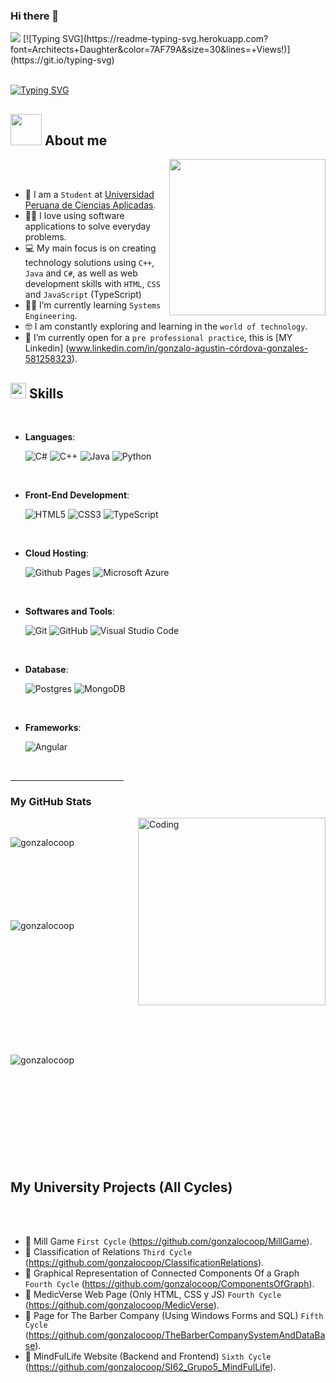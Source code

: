 ### Hi there 👋

<img src="https://profile-counter.glitch.me/gonzalocoop/count.svg">       
 [![Typing SVG](https://readme-typing-svg.herokuapp.com?font=Architects+Daughter&color=7AF79A&size=30&lines=+Views!)](https://git.io/typing-svg) 
 <br><br>


[![Typing SVG](https://readme-typing-svg.herokuapp.com?font=Architects+Daughter&color=7AF79A&size=30&lines=Hey!+It's+Gonzalo!;I'm+a+Systems+Engineering;Student.+I'm+also+a;Passionate+Programmer)](https://git.io/typing-svg) 


## <picture><img src = "https://github.com/7oSkaaa/7oSkaaa/blob/main/Images/about_me.gif?raw=true" width = 50px></picture> About me

<picture> <img align="right" src="https://github.com/7oSkaaa/7oSkaaa/blob/main/Images/Right_Side.gif?raw=true" width = 250px></picture>

<br><br>

- :school: I am a `Student` at [Universidad Peruana de Ciencias Aplicadas](https://www.upc.edu.pe).
- :technologist: I love using software applications to solve everyday problems.
- :computer: My main focus is on creating technology solutions using `C++`, `Java` and `C#`, as well as web development skills with `HTML`, `CSS` and `JavaScript` (TypeScript)
- :student: I’m currently learning `Systems Engineering`.
- :nerd_face: I am constantly exploring and learning in the `world of technology`.
- :thinking: I’m currently open for a `pre professional practice`, this is [MY Linkedin] (www.linkedin.com/in/gonzalo-agustin-córdova-gonzales-581258323).



## <img src="https://media2.giphy.com/media/QssGEmpkyEOhBCb7e1/giphy.gif?cid=ecf05e47a0n3gi1bfqntqmob8g9aid1oyj2wr3ds3mg700bl&rid=giphy.gif" width ="25"><b> Skills</b>
<br>

<p align="center">

- **Languages**:
    
    ![C#](https://custom-icon-badges.demolab.com/badge/C%23-%23239120.svg?logo=cshrp&logoColor=white)
    ![C++](https://img.shields.io/badge/C++-%2300599C.svg?logo=c%2B%2B&logoColor=white)
    ![Java](https://img.shields.io/badge/Java-%23ED8B00.svg?logo=openjdk&logoColor=white)
    ![Python](https://img.shields.io/badge/Python-3776AB?logo=python&logoColor=fff)

<br>   
    
- **Front-End Development**:

   ![HTML5](https://img.shields.io/badge/HTML5%20-%23E34F26.svg?style=for-the-badge&logo=html5&logoColor=white)
   ![CSS3](https://img.shields.io/badge/CSS%20-%231572B6.svg?style=for-the-badge&logo=css3&logoColor=white)
   ![TypeScript](https://img.shields.io/badge/TypeScript-3178C6?logo=typescript&logoColor=fff)

<br>

- **Cloud Hosting**:

   ![Github Pages](https://img.shields.io/badge/GitHub%20Pages-%23327FC7.svg?style=for-the-badge&logo=github&logoColor=white)
   ![Microsoft Azure](https://custom-icon-badges.demolab.com/badge/Microsoft%20Azure-0089D6?logo=msazure&logoColor=white)
    
<br>

- **Softwares and Tools**:

    ![Git](https://img.shields.io/badge/git-%23F05033.svg?style=for-the-badge&logo=git&logoColor=white)
    ![GitHub](https://img.shields.io/badge/github-%23121011.svg?style=for-the-badge&logo=github&logoColor=white)
    ![Visual Studio Code](https://img.shields.io/badge/Visual%20Studio%20Code-0078d7.svg?style=for-the-badge&logo=visual-studio-code&logoColor=white)

  <br>

- **Database**:

    ![Postgres](https://img.shields.io/badge/Postgres-%23316192.svg?logo=postgresql&logoColor=white)
    ![MongoDB](https://img.shields.io/badge/MongoDB-%234ea94b.svg?logo=mongodb&logoColor=white)

<br>

- **Frameworks**:

    ![Angular](https://img.shields.io/badge/Angular-%23DD0031.svg?logo=angular&logoColor=white)


</p>

<br>

<hr width="36%" >

<h3>My GitHub Stats</h3>
<img align="right" alt="Coding" width="300" src="https://cdn.dribbble.com/users/1277312/screenshots/14733298/media/39b1045e593737587dd60e42c8422d1f.gif" >
<br>


<p><img align="left" src="https://github-readme-stats.vercel.app/api/top-langs?username=gonzalocoop&show_icons=true&theme=dark&locale=en&layout=compact&cache_seconds=86400" alt="gonzalocoop" /></p>

<br><br><br><br><br><br><br>
<p>&nbsp;<img align="left" src="https://github-readme-stats.vercel.app/api?username=gonzalocoop&show_icons=true&theme=dark&locale=en&layout=compact&cache_seconds=86400" alt="gonzalocoop" /></p>
<br><br><br><br><br><br><br><br><br><br>

<p><img align="left" src="https://github-readme-streak-stats.herokuapp.com/?user=gonzalocoop&theme=dark&layout=compact&cache_seconds=86400" alt="gonzalocoop" /></p>
<br><br><br><br><br><br><br><br><br><br>

## My University Projects (All Cycles)

<br><br>

- :school: Mill Game `First Cycle` (https://github.com/gonzalocoop/MillGame).
- :school: Classification of Relations `Third Cycle` (https://github.com/gonzalocoop/ClassificationRelations).
- :school: Graphical Representation of Connected Components Of a Graph `Fourth Cycle` (https://github.com/gonzalocoop/ComponentsOfGraph).
- :school: MedicVerse Web Page (Only HTML, CSS y JS) `Fourth Cycle` (https://github.com/gonzalocoop/MedicVerse).
- :school: Page for The Barber Company (Using Windows Forms and SQL) `Fifth Cycle` (https://github.com/gonzalocoop/TheBarberCompanySystemAndDataBase).
- :school: MindFulLife Website (Backend and Frontend) `Sixth Cycle` (https://github.com/gonzalocoop/SI62_Grupo5_MindFulLife).
